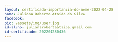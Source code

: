```yaml
---
layout: certificado-importancia-do-nome-2022-04-28
nome: Juliana Roberta Ataide da Silva
facebook:
pic: /assets/img/user.jpg
id-aluno: julianarobertaataide.gmail.com
id-certificado: 202204280436
---
```

